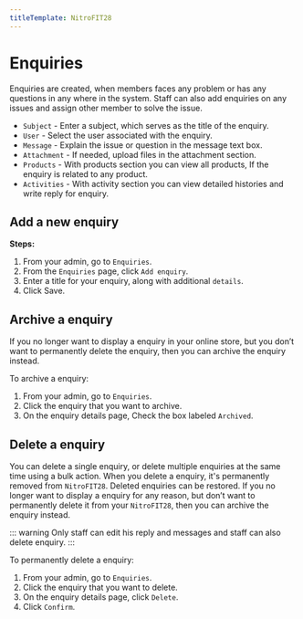 ```yaml
---
titleTemplate: NitroFIT28
---
```


#   Enquiries

Enquiries are created, when members faces any problem or has any questions in any where in the system. Staff can also add enquiries on any issues and assign other member to solve the issue.

-   `Subject` - Enter a subject, which serves as the title of the enquiry.
-   `User` - Select the user associated with the enquiry.
-   `Message` - Explain the issue or question in the message text box.
-   `Attachment` - If needed, upload files in the attachment section.
-   `Products` - With products section you can view all products, If the enquiry is related to any product.
-   `Activities` - With activity section you can view detailed histories and write reply for enquiry.

## Add a new enquiry

**Steps:**

1.   From your admin, go to `Enquiries`.
2.   From the `Enquiries` page, click `Add enquiry`.
3.   Enter a title for your enquiry, along with additional `details`.
4.   Click Save. 

##  Archive a enquiry
If you no longer want to display a enquiry in your online store, but you don’t want to permanently delete the enquiry, then you can archive the enquiry instead.

To archive a enquiry:

1.  From your admin, go to `Enquiries`.
2.  Click the enquiry that you want to archive.
3.  On the enquiry details page, Check the box labeled `Archived`.

##  Delete a enquiry
You can delete a single enquiry, or delete multiple enquiries at the same time using a bulk action. When you delete a enquiry, it's permanently removed from `NitroFIT28`. Deleted enquiries can be restored. If you no longer want to display a enquiry for any reason, but don’t want to permanently delete it from your `NitroFIT28`, then you can archive the enquiry instead.

::: warning
Only staff can edit his reply and messages and staff can also delete enquiry.
:::

To permanently delete a enquiry:

1.  From your admin, go to `Enquiries`.
2.  Click the enquiry that you want to delete.
3.  On the enquiry details page, click `Delete`.
4.  Click `Confirm`.
